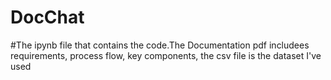 # DocChat
#The ipynb file that contains the code.The Documentation pdf includees requirements, process flow, key components, the csv file is the dataset I've used 
